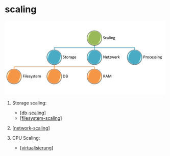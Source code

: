 # scaling

![](./attachments/scaling.png)

1. Storage scaling:

   - [[db-scaling]]
   - [[filesystem-scaling]]

2. [[network-scaling]]
3. CPU Scaling:

   - [[virtualisierung]]

[//begin]: # "Autogenerated link references for markdown compatibility"
[db-scaling]: db-scaling.md "db-scaling: Datenbankskalierung"
[filesystem-scaling]: filesystem-scaling.md "filesystem-scaling"
[network-scaling]: network-scaling.md "network-scaling"
[virtualisierung]: virtualisierung.md "virtualisierung"
[//end]: # "Autogenerated link references"
